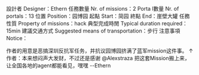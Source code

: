 設計者 Designer：Ethern
任務數量 Nr. of missions：2
Porta l數量 Nr. of portals：13
位置 Position：园博园
起點 Start：简园
終點 End：崖壁大罐
任務性質 Property of missions：hack
典型完成時閒 Typical duration required：15min
建議交通方式 Suggested means of transportation：步行
注意事項 Notice：

作者的用意是恶搞深圳反抗军任务，并抗议园博园挤满了蓝军mission这件事。
↑ 作者：本来想闷声大发财，不过还是感谢 @Alexstraza 把这套Mission搬上来，让全国各地的agent都能看见，嘿嘿 --Ethern